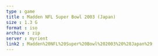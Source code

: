 ```yaml
---
type : game
title : Madden NFL Super Bowl 2003 (Japan)
size : 1.3 G
format : iso
archive : zip
server : myrient
link2 : Madden%20NFL%20Super%20Bowl%202003%20%28Japan%29
---
```

